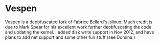 Vespen
=========

Vespen is a deobfuscated fork of Fabrice Bellard's jslinux. Much credit is due to Mark Spear for his excellent work further
deobfuscating the code and updating the kernel. I added disk write support in Nov 2012, and have plans to add net support
and some other fun stuff (see Domina.)
